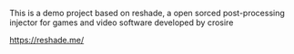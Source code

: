 This is a demo project based on reshade, a open sorced post-processing injector for games and video software developed by crosire

https://reshade.me/
